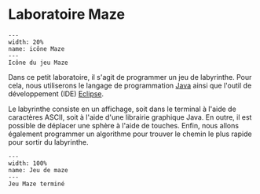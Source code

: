 # Laboratoire Maze

```{figure} resources/maze-logo.jpg
---
width: 20%
name: icône Maze
---
Icône du jeu Maze
```

Dans ce petit laboratoire, il s'agit de programmer un jeu de labyrinthe. Pour cela, nous utiliserons le langage de programmation [Java](https://www.java.com/en/) ainsi que l'outil de développement (IDE) [Eclipse](https://www.eclipse.org).

Le labyrinthe consiste en un affichage, soit dans le terminal à l'aide de caractères ASCII, soit à l'aide d'une librairie graphique Java. En outre, il est possible de déplacer une sphère à l'aide de touches. Enfin, nous allons également programmer un algorithme pour trouver le chemin le plus rapide pour sortir du labyrinthe.

```{figure} resources/maze-minilabor.png
---
width: 100%
name: Jeu de maze
---
Jeu Maze terminé
```

